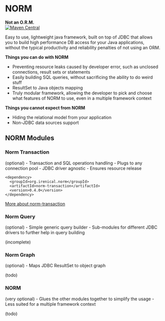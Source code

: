 # NORM
<b>Not an O.R.M.</b>  
[![Maven Central](https://maven-badges.herokuapp.com/maven-central/org.irenical.norm/norm/badge.svg?style=flat)](http://mvnrepository.com/artifact/org.irenical.norm/norm)


Easy to use, lightweight java framework, built on top of JDBC that allows you to build high performance DB access for your Java applications, without the typical productivity and reliability penalties of not using an ORM.

<b>Things you can do with NORM</b>  
- Preventing resource leaks caused by developer error, such as unclosed connections, result sets or statements  
- Easily building SQL queries, without sacrificing the ability to do weird stuff  
- ResultSet to Java objects mapping  
- Truly modular framework, allowing the developer to pick and choose what features of NORM to use, even in a multiple framework context  

<b>Things you cannot expect from NORM</b>  
- Hiding the relational model from your application  
- Non-JDBC data sources support  

<h2>NORM Modules</h2>
<h3>Norm Transaction</h3> (optional)
- Transaction and SQL operations handling
- Plugs to any connection pool
- JDBC driver agnostic
- Ensures resource release

```maven
<dependency>
  <groupId>org.irenical.norm</groupId>
  <artifactId>norm-transaction</artifactId>
  <version>0.4.0</version>
</dependency>
```
[More about norm-transaction](https://github.com/tiagosimao/norm/wiki/Norm-Transaction)  

<h3>Norm Query</h3> (optional)
- Simple generic query builder
- Sub-modules for different JDBC drivers to further help in query building

(incomplete)

<h3>Norm Graph</h3> (optional)
- Maps JDBC ResultSet to object graph

(todo)

<h3>NORM</h3> (very optional)
- Glues the other modules together to simplify the usage
- Less suited for a multiple framework context

(todo)
